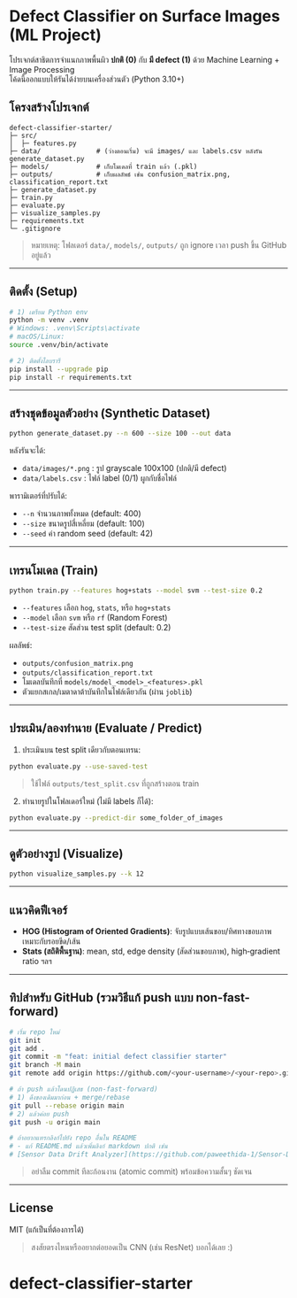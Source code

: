 # Defect Classifier on Surface Images (ML Project)

โปรเจกต์สาธิตการจำแนกภาพพื้นผิว **ปกติ (0)** กับ **มี defect (1)** ด้วย Machine Learning + Image Processing  
โค้ดนี้ออกแบบให้รันได้ง่ายบนเครื่องส่วนตัว (Python 3.10+)

## โครงสร้างโปรเจกต์
```
defect-classifier-starter/
├─ src/
│  ├─ features.py
├─ data/              # (ว่างตอนเริ่ม) จะมี images/ และ labels.csv หลังรัน generate_dataset.py
├─ models/            # เก็บโมเดลที่ train แล้ว (.pkl)
├─ outputs/           # เก็บผลลัพธ์ เช่น confusion_matrix.png, classification_report.txt
├─ generate_dataset.py
├─ train.py
├─ evaluate.py
├─ visualize_samples.py
├─ requirements.txt
└─ .gitignore
```
> หมายเหตุ: โฟลเดอร์ `data/`, `models/`, `outputs/` ถูก ignore เวลา push ขึ้น GitHub อยู่แล้ว

---

## ติดตั้ง (Setup)
```bash
# 1) เตรียม Python env
python -m venv .venv
# Windows: .venv\Scripts\activate
# macOS/Linux:
source .venv/bin/activate

# 2) ติดตั้งไลบรารี
pip install --upgrade pip
pip install -r requirements.txt
```

---

## สร้างชุดข้อมูลตัวอย่าง (Synthetic Dataset)
```bash
python generate_dataset.py --n 600 --size 100 --out data
```
หลังรันจะได้:
- `data/images/*.png`  : รูป grayscale 100x100 (ปกติ/มี defect)
- `data/labels.csv`    : ไฟล์ label (0/1) ผูกกับชื่อไฟล์

พารามิเตอร์ที่ปรับได้:
- `--n`   จำนวนภาพทั้งหมด (default: 400)
- `--size` ขนาดรูปสี่เหลี่ยม (default: 100)
- `--seed` ค่า random seed (default: 42)

---

## เทรนโมเดล (Train)
```bash
python train.py --features hog+stats --model svm --test-size 0.2
```
- `--features` เลือก `hog`, `stats`, หรือ `hog+stats`  
- `--model`    เลือก `svm` หรือ `rf` (Random Forest)
- `--test-size` สัดส่วน test split (default: 0.2)

ผลลัพธ์:
- `outputs/confusion_matrix.png`
- `outputs/classification_report.txt`
- โมเดลบันทึกที่ `models/model_<model>_<features>.pkl`
- ตัวแยกสเกล/เมตาดาต้าบันทึกในไฟล์เดียวกัน (ผ่าน `joblib`)

---

## ประเมิน/ลองทำนาย (Evaluate / Predict)
1) ประเมินบน test split เดียวกับตอนเทรน:
```bash
python evaluate.py --use-saved-test
```
> ใช้ไฟล์ `outputs/test_split.csv` ที่ถูกสร้างตอน train

2) ทำนายรูปในโฟลเดอร์ใหม่ (ไม่มี labels ก็ได้):
```bash
python evaluate.py --predict-dir some_folder_of_images
```

---

## ดูตัวอย่างรูป (Visualize)
```bash
python visualize_samples.py --k 12
```

---

## แนวคิดฟีเจอร์
- **HOG (Histogram of Oriented Gradients)**: จับรูปแบบเส้นขอบ/ทิศทางขอบภาพ เหมาะกับรอยขีด/เส้น
- **Stats (สถิติพื้นฐาน)**: mean, std, edge density (สัดส่วนขอบภาพ), high‑gradient ratio ฯลฯ

---

## ทิปสำหรับ GitHub (รวมวิธีแก้ push แบบ non-fast-forward)
```bash
# เริ่ม repo ใหม่
git init
git add .
git commit -m "feat: initial defect classifier starter"
git branch -M main
git remote add origin https://github.com/<your-username>/<your-repo>.git

# ถ้า push แล้วโดนปฏิเสธ (non-fast-forward)
# 1) ดึงของเดิมมาก่อน + merge/rebase
git pull --rebase origin main
# 2) แล้วค่อย push
git push -u origin main

# ถ้าอยากแทรกลิงก์ไปยัง repo อื่นใน README
# - แก้ README.md แล้วเพิ่มลิงก์ markdown ปกติ เช่น
# [Sensor Data Drift Analyzer](https://github.com/paweethida-1/Sensor-Data-Drift-Analyzer)
```
> อย่าลืม commit ทีละก้อนงาน (atomic commit) พร้อมข้อความสั้นๆ ชัดเจน

---

## License
MIT (แก้เป็นที่ต้องการได้)

> สงสัยตรงไหนหรืออยากต่อยอดเป็น CNN (เช่น ResNet) บอกได้เลย :)
# defect-classifier-starter
